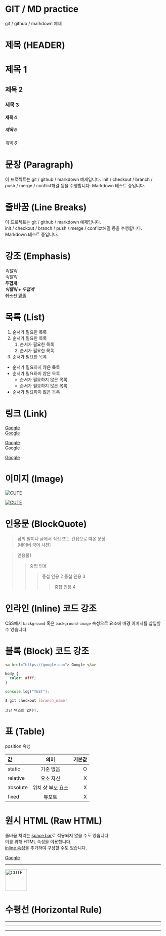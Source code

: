 # GIT / MD practice

git / github / markdown 예제

# 제목 (HEADER)

# 제목 1
## 제목 2
### 제목 3
#### 제목 4
##### 제목 5
###### 제목 6

# 문장 (Paragraph)

이 프로젝트는 git / github / markdown 예제입니다.
init / checkout / branch / push / merge / conflict해결 등을 수행합니다.
Markdown 테스트 중입니다.

# 줄바꿈 (Line Breaks)

이 프로젝트는 git / github / markdown 예제입니다.  
init / checkout / branch / push / merge / conflict해결 등을 수행합니다.  
Markdown 테스트 중입니다.

# 강조 (Emphasis)

_이탤릭_  
*이탤릭*  
**두껍게**  
**_이탤릭 + 두껍게_**    
~~취소선~~
<u>밑줄</u> 

# 목록 (List)

1. 순서가 필요한 목록
1. 순서가 필요한 목록
    1. 순서가 필요한 목록
    1. 순서가 필요한 목록
1. 순서가 필요한 목록

- 순서가 필요하지 않은 목록
- 순서가 필요하지 않은 목록
  - 순서가 필요하지 않은 목록
  - 순서가 필요하지 않은 목록
- 순서가 필요하지 않은 목록

# 링크 (Link)

<a href="https://google.com"> Google </a>  
[Google](https://google.com)

<a href="https://google.com" title="구글로 이동!"> Google </a>  
[Google](https://google.com "구글로 이동!")

<a href="https://google.com" title="구글로 이동!" target="_blank"> Google </a>  

# 이미지 (Image)

![CUTE](https://img1.daumcdn.net/thumb/C428x428/?scode=mtistory2&fname=https%3A%2F%2Ftistory2.daumcdn.net%2Ftistory%2F5718553%2Fattach%2F7631d80270d34387a8620ee8448060a3)

[![CUTE](https://img1.daumcdn.net/thumb/C428x428/?scode=mtistory2&fname=https%3A%2F%2Ftistory2.daumcdn.net%2Ftistory%2F5718553%2Fattach%2F7631d80270d34387a8620ee8448060a3)](https://cloud30.tistory.com/)

# 인용문 (BlockQuote)

> 남의 말이나 글에서 직접 또는 간접으로 따온 문장.  
> (네이버 국어 사전)

> 인용물1
>> 중첩 인용
>>> 중첩 인용 2
>>> 중첩 인용 3
>>>>중첩 인용 4

# 인라인 (Inline) 코드 강조

CSS에서 `background` 혹은 `background-image` 속성으로 요소에 배경 이미지를 삽입할 수 있습니다.

# 블록 (Block) 코드 강조

```html
<a href="https://google.com"> Google </a>  
```

```css
body {
  color: #fff;
}
```

```javascript
console.log("TEST");
```

```bash
$ git checkout [branch_name]
```

```plaintext
그냥 텍스트 입니다.
```

# 표 (Table)

position 속성

값 | 의미 | 기본값
:-- |:--:| --:
static | 기준 없음 | O
relative | 요소 자신 | X
absolute | 위치 상 부모 요소 | X
fixed | 뷰포트 | X

# 원시 HTML (Raw HTML)

줄바꿈 처리는 <u>space bar</u>로 적용되지 않을 수도 있습니다. <br/>
이를 위해 HTML 속성을 이용합니다.<br/>
<span style="text-decoration: underline;">inline 속성</span>을 추가하여 구성할 수도 있습니다.

<a href="https://google.com" title="구글로 이동!" target="_blank"> Google </a>

---

<img width="70" src="https://img1.daumcdn.net/thumb/C428x428/?scode=mtistory2&fname=https%3A%2F%2Ftistory2.daumcdn.net%2Ftistory%2F5718553%2Fattach%2F7631d80270d34387a8620ee8448060a3" alt="CUTE" />

# 수평선 (Horizontal Rule)

---

***

___